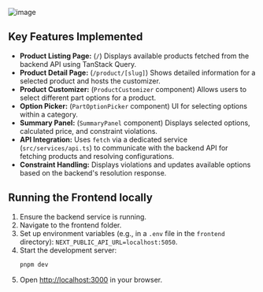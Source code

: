 ![image](https://github.com/user-attachments/assets/d79e4b4b-ca17-4615-aa44-d77b8abfe568)


## Key Features Implemented

- **Product Listing Page:** (`/`) Displays available products fetched from the backend API using TanStack Query.
- **Product Detail Page:** (`/product/[slug]`) Shows detailed information for a selected product and hosts the customizer.
- **Product Customizer:** (`ProductCustomizer` component) Allows users to select different part options for a product.
- **Option Picker:** (`PartOptionPicker` component) UI for selecting options within a category.
- **Summary Panel:** (`SummaryPanel` component) Displays selected options, calculated price, and constraint violations.
- **API Integration:** Uses `fetch` via a dedicated service (`src/services/api.ts`) to communicate with the backend API for fetching products and resolving configurations.
- **Constraint Handling:** Displays violations and updates available options based on the backend's resolution response.

## Running the Frontend locally

1.  Ensure the backend service is running.
2.  Navigate to the frontend folder.
3.  Set up environment variables (e.g., in a `.env` file in the `frontend` directory): `NEXT_PUBLIC_API_URL=localhost:5050`.
4.  Start the development server:
    ```bash
    pnpm dev
    ```
5.  Open [http://localhost:3000](http://localhost:3000) in your browser.
